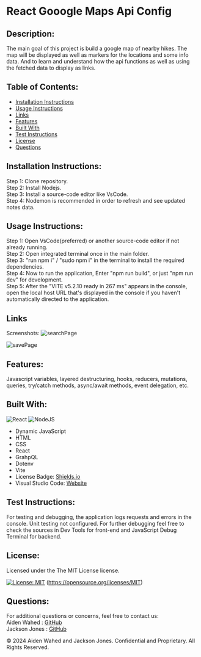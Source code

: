 # React Gooogle Maps Api Config

## Description:

The main goal of this project is build a google map of nearby hikes. The map will be displayed as well as markers for the locations and some info data. And to learn and understand how the api functions as well as using the fetched data to display as links.

## Table of Contents:

- [Installation Instructions](#Installation-Instructions)
- [Usage Instructions](#Usage-Instructions)
- [Links](#Links)
- [Features](#Features)
- [Built With](#Built-With)
- [Test Instructions](#Test-Instructions)
- [License](#License)
- [Questions](#Questions)

## Installation Instructions:

Step 1: Clone repository.
<br>
Step 2: Install Nodejs.
<br>
Step 3: Install a source-code editor like VsCode.
<br>
Step 4: Nodemon is recommended in order to refresh and see updated notes data.

## Usage Instructions:

Step 1: Open VsCode(preferred) or another source-code editor if not already running.
<br>
Step 2: Open integrated terminal once in the main folder.
<br>
Step 3: "run npm i" / "sudo npm i" in the terminal to install the required dependencies.
<br>
Step 4: Now to run the application, Enter "npm run build", or just "npm run dev" for development.
<br>
Step 5: After the "VITE v5.2.10 ready in 267 ms" appears in the console, open the local host URL that's displayed in the console if you haven't automatically directed to the application.

## Links

Screenshots:
![searchPage](./assets/images/searchPage.png)

![savePage](./assets/images/savedBooks.png)

## Features:

Javascript variables, layered destructuring, hooks, reducers, mutations, queries, try/catch methods, async/await methods, event delegation, etc.

## Built With:

![React](https://img.shields.io/badge/react-%2320232a.svg?style=for-the-badge&logo=react&logoColor=%2361DAFB)
![NodeJS](https://img.shields.io/badge/node.js-6DA55F?style=for-the-badge&logo=node.js&logoColor=white)

- Dynamic JavaScript
- HTML
- CSS
- React
- GrahpQL
- Dotenv
- Vite
- License Badge: [Shields.io](https://shields.io/)
- Visual Studio Code: [Website](https://code.visualstudio.com/)

## Test Instructions:

For testing and debugging, the application logs requests and errors in the console. Unit testing not configured. For further debugging feel free to check the sources in Dev Tools for front-end and JavaScript Debug Terminal for backend.

## License:

Licensed under the The MIT License license.

[![License: MIT](https://img.shields.io/badge/License-MIT-yellow.svg)](https://opensource.org/licenses/MIT) (https://opensource.org/licenses/MIT)

## Questions:

For additional questions or concerns, feel free to contact us:
<br>
Aiden Wahed : [GitHub](https://github.com/prismhead26)
<br>
Jackson Jones : [GitHub](https://github.com/jacksonjjones)

© 2024 Aiden Wahed and Jackson Jones. Confidential and Proprietary. All Rights Reserved.
